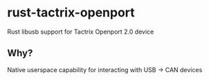 # rust-tactrix-openport
Rust libusb support for Tactrix Openport 2.0 device

## Why?

Native userspace capability for interacting with USB -> CAN devices
